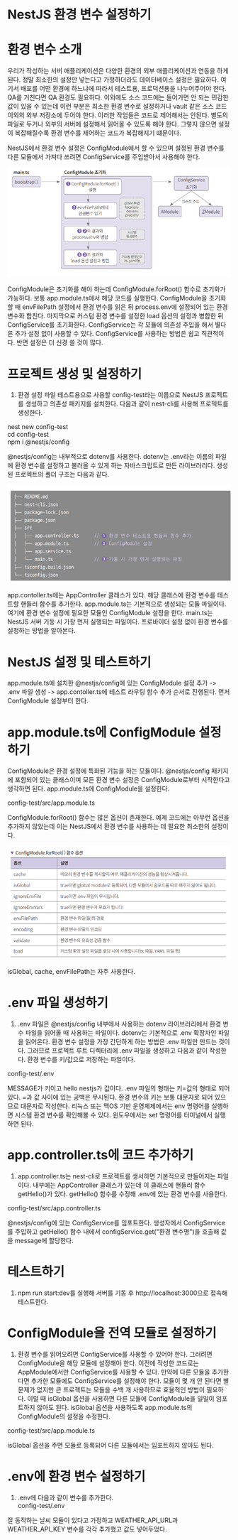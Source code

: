 # **NestJS 환경 변수 설정하기**  
# **환경 변수 소개**  
우리가 작성하는 서버 애플리케이션은 다양한 환경의 외부 애플리케이션과 연동을 하게 된다. 정말 최소한의 설정만 넣는다고 가정하더라도 데이터베이스 
설정은 필요하다. 여기서 배포를 어떤 환경에 하느냐에 따라서 테스트용, 프로덕션용을 나누어주어야 한다. QA를 거친다면 QA 환경도 필요하다. 이외에도 
소스 코드에는 들어가면 안 되는 민감한 값이 있을 수 있는데 이런 부분은 최소한 환경 변수로 설정하거나 vault 같은 소스 코드 이외의 외부 저장소에 두어야 한다. 
이러한 작업들은 코드로 제어해서는 안된다. 별도의 파일로 두거나 외부의 서버에 설정해서 읽어올 수 있도록 해야 한다. 그렇지 않으면 설정이 복잡해질수록 
환경 변수를 제어하는 코드가 복잡해지기 떄문이다.  
  
NestJS에서 환경 변수 설정은 ConfigModule에서 할 수 있으며 설정된 환경 변수를 다른 모듈에서 가져다 쓰려면 ConfigService를 주입받아서 사용해야 
한다.  
  
![img.png](image/img.png)  
  
ConfigModule은 초기화를 해야 하는데 ConfigModule.forRoot() 함수로 초기화가 가능하다. 보통 app.module.ts에서 해당 코드를 실행한다. ConfigModule을 
초기화할 때 envFilePath 설정에서 환경 변수를 읽은 뒤 process.env에 설정되어 있는 환경 변수화 합친다. 마지막으로 커스텀 환경 변수를 설정한 load 
옵션의 설정과 병합한 뒤 ConfigService를 초기화한다. ConfigService는 각 모듈에 의존성 주입을 해서 별다른 추가 설정 없이 사용할 수 있다. 
ConfigService를 사용하는 방법은 쉽고 직관적이다. 반면 설정은 더 신경 쓸 것이 많다.  
  
# **프로젝트 생성 및 설정하기**  
1. 환경 설정 파일 테스트용으로 사용할 config-test라는 이름으로 NestJS 프로젝트를 생성하고 의존성 패키지를 설치한다. 다음과 같이 nest-cli를 
사용해 프로젝트를 생성한다.  
  
nest new config-test  
cd config-test  
npm i @nestjs/config  
  
@nestjs/config는 내부적으로 dotenv를 사용한다. dotenv는 .env라는 이름의 파일에 환경 변수를 설정하고 불러올 수 있게 하는 자바스크립트로 만든 
라이브러리다. 생성된 프로젝트의 폴더 구조는 다음과 같다.  
  
![img.png](image/img2.png)  
  
app.contoller.ts에는 AppController 클래스가 있다. 해당 클래스에 환경 변수를 테스트할 핸들러 함수를 추가한다. app.module.ts는 기본적으로 생성되는 
모듈 파일이다. 여기에 환경 변수 설정에 필요한 모듈인 ConfigModule 설정을 한다. main.ts는 NestJS 서버 기동 시 가장 먼저 실행되는 파일이다. 프로바이더 
설정 없이 환경 변수를 설정하는 방법을 알아본다.  
  
# **NestJS 설정 및 테스트하기**  
app.module.ts에 설치한 @nestjs/config에 있는 ConfigModule 설정 추가 -> .env 파일 생성 -> app.contoller.ts에 테스트 라우팅 함수 추가 
순서로 진행된다. 먼저 ConfigModule 설정부터 한다.  
  
# **app.module.ts에 ConfigModule 설정하기**  
ConfigModule은 환경 설정에 특화된 기능을 하는 모듈이다. @nestjs/config 패키지에 포함되어 있는 클래스이며 모든 환경 변수 설정은 ConfigModule로부터 
시작한다고 생각하면 된다. app.module.ts에 ConfigModule을 설정한다.  
  
config-test/src/app.module.ts  
  
ConfigModule.forRoot() 함수는 많은 옵션이 존재한다. 예제 코드에는 아무런 옵션을 추가하지 않았는데 이는 NestJS에서 환경 변수를 사용하는 데 필요한 
최소한의 설정이다.  
  
![img.png](image/img3.png)  
  
isGlobal, cache, envFilePath는 자주 사용한다.  
  
# **.env 파일 생성하기**  
1. .env 파일은 @nestjs/config 내부에서 사용하는 dotenv 라이브러리에서 환경 변수 파일을 읽어올 때 사용하는 파일이다. dotenv는 기본적으로 .env 
확장자인 파일을 읽어온다. 환경 변수 설정을 가장 간단하게 하는 방법은 .env 파일만 만드는 것이다. 그러므로 프로젝트 루트 디렉터리에 .env 파일을 생성하고 
다음과 같이 작성한다. 환경 변수를 키/값으로 저장하는 파일이다.  
  
config-test/.env  
  
MESSAGE가 키이고 hello nestjs가 값이다. .env 파일의 형태는 키=값의 형태로 되어 있다. =과 값 사이에 있는 공백은 무시된다. 환경 변수의 키는 보통 
대문자로 되어 있으므로 대문자로 작성한다. 리눅스 또는 맥OS 기반 운영체제에서는 env 명령어를 실행하면 시스템 환경 변수를 확인해볼 수 있다. 윈도우에서는 
set 명령어를 터미널에서 실행하면 된다.  
  
# **app.controller.ts에 코드 추가하기**  
1. app.controller.ts는 nest-cli로 프로젝트를 생서하면 기본적으로 만들어지는 파일이다. 내부에는 AppController 클래스가 있는데 이 클래스에 핸들러 
함수 getHello()가 있다. getHello() 함수를 수정해 .env에 있는 환경 변수를 사용한다.  
  
config-test/src/app.controller.ts  
  
@nestjs/config에 있는 ConfigService를 임포트한다. 생성자에서 ConfigService를 주입하고 getHello() 함수 내에서 configService.get("환경 변수명")을 
호출해 값을 message에 할당한다.  
  
# **테스트하기**  
1. npm run start:dev를 실행해 서버를 기동 후 http://localhost:3000으로 접속해 테스트한다.  
  
# **ConfigModule을 전역 모듈로 설정하기**  
1. 환경 변수를 읽어오려면 ConfigService를 사용할 수 있어야 한다. 그러려면 ConfigModule을 해당 모듈에 설정해야 한다. 이전에 작성한 코드로는 
AppModule에서만 ConfigService를 사용할 수 있다. 만약에 다른 모듈을 추가한다면 추가한 모듈에도 ConfigService를 설정해야 한다. 모듈이 몇 개 
안 된다면 별 문제가 없지만 큰 프로젝트는 모듈을 수백 개 사용하므로 효율적인 방법이 필요하다. 이럴 때 isGlobal 옵션을 사용하면 다른 모듈에 ConfigModule을 
일일이 임포트하지 않아도 된다. isGlobal 옵션을 사용하도록 app.module.ts의 ConfigModule의 설정을 수정한다.  
  
config-test/src/app.module.ts  
  
isGlobal 옵션을 주면 모듈로 등록되어 다른 모듈에서는 임포트하지 않아도 된다.  
  
# **.env에 환경 변수 설정하기**  
1. .env에 다음과 같이 변수를 추가한다.  
config-test/.env  
  
잘 동작하는 날씨 모듈이 있다고 가정하고 WEATHER_API_URL과 WEATHER_API_KEY 변수를 각각 추가했고 값도 넣어두었다.  
  
